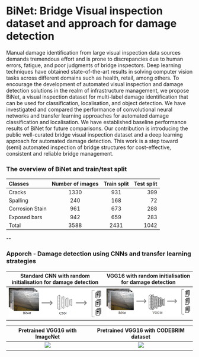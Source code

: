 # BiNet: Bridge Visual inspection dataset and approach for damage detection
Manual damage identification from large visual inspection data sources demands tremendous effort and is prone to discrepancies due to human errors, fatigue, and poor judgments of bridge inspectors. Deep learning techniques have obtained state-of-the-art results in solving computer vision tasks across different domains such as health, retail, among others. To encourage the development of automated visual inspection and damage detection solutions in the realm of infrastructure management, we propose BiNet, a visual inspection dataset for multi-label damage identification that can be used for classification, localisation, and object detection. We have investigated and compared the performance of convolutional neural networks and transfer learning approaches for automated damage classification and localisation. We have established baseline performance results of BiNet for future comparisons. Our contribution is introducing the public well-curated bridge visual inspection dataset and a deep learning approach for automated damage detection. This work is a step toward (semi) automated inspection of bridge structures for cost-effective, consistent and reliable bridge management.


### The overview of BiNet and train/test split 

| Classes | Number of images | Train split  | Test split |
| :---         |     :---:      |          :---: |   ---:|
| Cracks   | 1330     | 931     | 399 |
| Spalling     | 240       | 168      | 72 |
| Corrosion Stain | 961  | 673   | 288  | 
| Exposed bars | 942     | 659 | 283  |
| Total | 3588 | 2431 | 1042 | 


--

### Apporch - Damage detection using CNNs and transfer learning strategies 
Standard CNN with random initialisation for damage detection            |  VGG16 with random initialisation for damage detection
:-------------------------:|:-------------------------:
![](https://github.com/Zaharah/BiNet-bridge-visual-inspection-dataset/blob/main/ri.png)  |  ![](https://github.com/Zaharah/BiNet-bridge-visual-inspection-dataset/blob/main/ri_vgg.png) |

Pretrained VGG16 with ImageNet           |  Pretrained VGG16 with CODEBRIM dataset |
:-------------------------:|:-------------------------:
![](https://...Dark.png)  |  ![](https://...Ocean.png)

